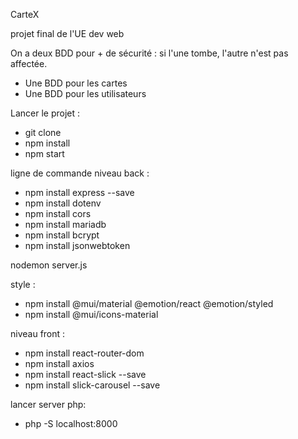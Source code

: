 CarteX

projet final de l'UE dev web

On a deux BDD pour + de sécurité : si l'une tombe, l'autre n'est pas affectée.

- Une BDD pour les cartes
- Une BDD pour les utilisateurs

Lancer le projet :

- git clone
- npm install
- npm start

ligne de commande
niveau back :
- npm install express --save
- npm install dotenv
- npm install cors
- npm install mariadb
- npm install bcrypt
- npm install jsonwebtoken


nodemon server.js

style :
- npm install @mui/material @emotion/react @emotion/styled
- npm install @mui/icons-material

niveau front :
- npm install react-router-dom
- npm install axios
- npm install react-slick --save
- npm install slick-carousel --save

lancer server php:
- php -S localhost:8000
